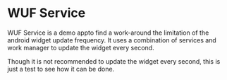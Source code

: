 # WUF Service
WUF Service is a demo appto find a work-around the limitation of the
android widget update frequency. It uses a combination of services and work manager to update the widget
every second.

Though it is not recommended to update the widget every second, this is just a
test to see how it can be done.
